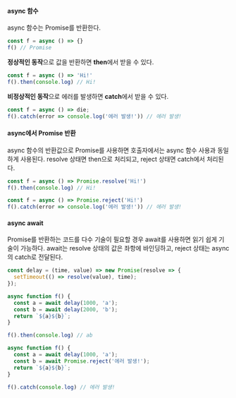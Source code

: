 #### async 함수
async 함수는 Promise를 반환한다.
```js
const f = async () => {}
f() // Promise
```
**정상적인 동작**으로 값을 반환하면 **then**에서 받을 수 있다.
```js
const f = async () => 'Hi!'
f().then(console.log) // Hi!
```

**비정상적인 동작**으로 에러를 발생하면 **catch**에서 받을 수 있다.
```js
const f = async () => die;
f().catch(error => console.log('에러 발생!')) // 에러 발생!
```

#### async에서 Promise 반환
async 함수의 반환값으로 Promise를 사용하면 호출자에서는 async 함수 사용과 동일하게 사용된다.
resolve 상태면 then으로 처리되고, reject 상태면 catch에서 처리된다.
```js
const f = async () => Promise.resolve('Hi!')
f().then(console.log) // Hi!
```
```js
const f = async () => Promise.reject('Hi!')
f().catch(error => console.log('에러 발생!')) // 에러 발생!
```

#### async await
Promise를 반환하는 코드를 다수 기술이 필요할 경우 await를 사용하면 읽기 쉽게 기술이 가능하다. await는 resolve 상태의 값은 좌항에 바인딩하고, reject 상태는 async의 catch로 전달된다.

```js
const delay = (time, value) => new Promise(resolve => {
  setTimeout(() => resolve(value), time);
});
```

```js
async function f() {
  const a = await delay(1000, 'a');
  const b = await delay(2000, 'b');
  return `${a}${b}`;
}

f().then(console.log) // ab
```

```js
async function f() {
  const a = await delay(1000, 'a');
  const b = await Promise.reject('에러 발생!');
  return `${a}${b}`;
}

f().catch(console.log) // 에러 발생!
```